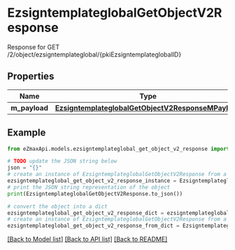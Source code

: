 # EzsigntemplateglobalGetObjectV2Response

Response for GET /2/object/ezsigntemplateglobal/{pkiEzsigntemplateglobalID}

## Properties

Name | Type | Description | Notes
------------ | ------------- | ------------- | -------------
**m_payload** | [**EzsigntemplateglobalGetObjectV2ResponseMPayload**](EzsigntemplateglobalGetObjectV2ResponseMPayload.md) |  | 

## Example

```python
from eZmaxApi.models.ezsigntemplateglobal_get_object_v2_response import EzsigntemplateglobalGetObjectV2Response

# TODO update the JSON string below
json = "{}"
# create an instance of EzsigntemplateglobalGetObjectV2Response from a JSON string
ezsigntemplateglobal_get_object_v2_response_instance = EzsigntemplateglobalGetObjectV2Response.from_json(json)
# print the JSON string representation of the object
print(EzsigntemplateglobalGetObjectV2Response.to_json())

# convert the object into a dict
ezsigntemplateglobal_get_object_v2_response_dict = ezsigntemplateglobal_get_object_v2_response_instance.to_dict()
# create an instance of EzsigntemplateglobalGetObjectV2Response from a dict
ezsigntemplateglobal_get_object_v2_response_from_dict = EzsigntemplateglobalGetObjectV2Response.from_dict(ezsigntemplateglobal_get_object_v2_response_dict)
```
[[Back to Model list]](../README.md#documentation-for-models) [[Back to API list]](../README.md#documentation-for-api-endpoints) [[Back to README]](../README.md)


